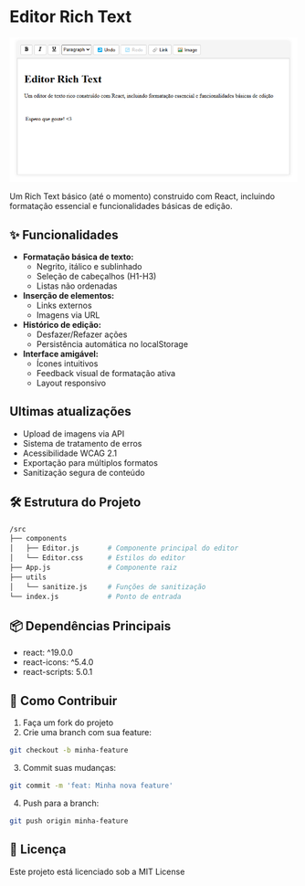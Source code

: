 # Editor Rich Text

![Editor Screenshot](/public/screenshot.png)

Um Rich Text básico (até o momento) construido com React, incluindo formatação essencial e funcionalidades básicas de edição.

## ✨ Funcionalidades

- **Formatação básica de texto:**
  - Negrito, itálico e sublinhado
  - Seleção de cabeçalhos (H1-H3)
  - Listas não ordenadas
- **Inserção de elementos:**
  - Links externos
  - Imagens via URL
- **Histórico de edição:**
  - Desfazer/Refazer ações
  - Persistência automática no localStorage
- **Interface amigável:**
  - Ícones intuitivos
  - Feedback visual de formatação ativa
  - Layout responsivo

## Ultimas atualizações
- Upload de imagens via API
- Sistema de tratamento de erros
- Acessibilidade WCAG 2.1
- Exportação para múltiplos formatos
- Sanitização segura de conteúdo

## 🛠️ Estrutura do Projeto

```bash
/src
├── components
│   ├── Editor.js       # Componente principal do editor
│   └── Editor.css      # Estilos do editor
├── App.js              # Componente raiz
├── utils
│   └── sanitize.js     # Funções de sanitização
└── index.js            # Ponto de entrada
```

## 📦 Dependências Principais
- react: ^19.0.0
- react-icons: ^5.4.0
- react-scripts: 5.0.1

## 🤝 Como Contribuir

1. Faça um fork do projeto
2. Crie uma branch com sua feature:

```bash
git checkout -b minha-feature
```
3. Commit suas mudanças:

```bash
git commit -m 'feat: Minha nova feature'
```
4. Push para a branch:
```bash
git push origin minha-feature
```

## 📄 Licença
Este projeto está licenciado sob a MIT License